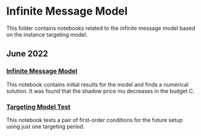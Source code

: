 # Infinite Message Model

This folder contains notebooks related to the infinite message model based on the instance targeting model.

## June 2022

### [Infinite Message Model](https://github.com/jbrightuniverse/strategic_influencer_of_naive_agents/blob/main/infinite_message_model/infinite_message_model.ipynb)
This notebook contains initial results for the model and finds a numerical solution. It was found that the shadow price mu decreases in the budget C.

### [Targeting Model Test](https://github.com/jbrightuniverse/strategic_influencer_of_naive_agents/blob/main/infinite_message_model/targeting_model_test.ipynb)
This notebook tests a pair of first-order conditions for the future setup using just one targeting period.
